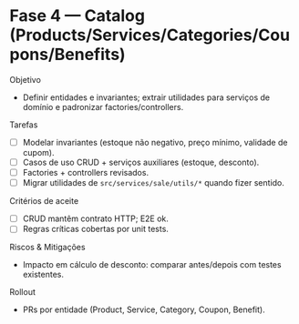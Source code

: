 # Fase 4 — Catalog (Products/Services/Categories/Coupons/Benefits)

Objetivo
- Definir entidades e invariantes; extrair utilidades para serviços de domínio e padronizar factories/controllers.

Tarefas
- [ ] Modelar invariantes (estoque não negativo, preço mínimo, validade de cupom).
- [ ] Casos de uso CRUD + serviços auxiliares (estoque, desconto).
- [ ] Factories + controllers revisados.
- [ ] Migrar utilidades de `src/services/sale/utils/*` quando fizer sentido.

Critérios de aceite
- [ ] CRUD mantêm contrato HTTP; E2E ok.
- [ ] Regras críticas cobertas por unit tests.

Riscos & Mitigações
- Impacto em cálculo de desconto: comparar antes/depois com testes existentes.

Rollout
- PRs por entidade (Product, Service, Category, Coupon, Benefit).

